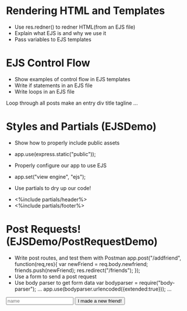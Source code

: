 # Rendering HTML and Templates
* Use res.redner() to redner HTML(from an EJS file)
* Explain what EJS is and why we use it
* Pass variables to EJS templates

# EJS Control Flow
* Show examples of control flow in EJS templates
* Write if statements in an EJS file
* Write loops in an EJS file

Loop through all posts
    make an entry div
        title
        tagline
        ...
        
# Styles and Partials (EJSDemo)
* Show how to properly include public assets
- app.use(express.static("public"));
* Properly configure our app to use EJS
- app.set("view engine", "ejs");
* Use partials to dry up our code!
- <%include partials/header%>
- <%include partials/footer%>

# Post Requests! (EJSDemo/PostRequestDemo)
* Write post routes, and test them with Postman
app.post("/addfriend", function(req,res){
    var newFriend = req.body.newfriend;
    friends.push(newFriend);
    res.redirect("/friends");
});
* Use a form to send a post request
* Use body parser to get form data
var bodyparser = require("body-parser");
...
app.use(bodyparser.urlencoded({extended:true}));
...
<form action="/addfriend" method="POST">
    <input type="text" name="newfriend" placeholder="name">
    <button>I made a new friend!</button>
</form>